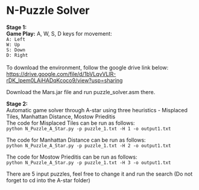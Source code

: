 # N-Puzzle Solver
**Stage 1: </br>**
**Game Play:**
A, W, S, D keys for movement: </br>
```A: Left``` </br>
```W: Up``` </br>
```S: Down```</br>
```D: Right``` </br>
</br>
To download the environment, follow the google drive link below: </br>
https://drive.google.com/file/d/1bVLqvVLlR-rDK_lpem0LAiHADqKcoco9/view?usp=sharing

Download the Mars.jar file and run puzzle_solver.asm there.

**Stage 2: </br>**
Automatic game solver through A-star using three heuristics - Misplaced Tiles, Manhattan Distance, Mostow Prieditis </br>
The code for Misplaced Tiles can be run as follows: <br>
```python N_Puzzle_A_Star.py -p puzzle_1.txt -H 1 -o output1.txt```

The code for Manhattan Distance can be run as follows: <br>
```python N_Puzzle_A_Star.py -p puzzle_1.txt -H 2 -o output1.txt```

The code for Mostow Prieditis can be run as follows: <br>
```python N_Puzzle_A_Star.py -p puzzle_1.txt -H 3 -o output1.txt```

There are 5 input puzzles, feel free to change it and run the search (Do not forget to cd into the A-star folder)
